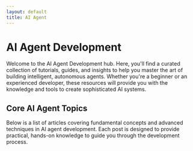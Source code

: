 ```yaml
---
layout: default
title: AI Agent
---
```


# AI Agent Development

Welcome to the AI Agent Development hub. Here, you'll find a curated collection of tutorials, guides, and insights to help you master the art of building intelligent, autonomous agents. Whether you're a beginner or an experienced developer, these resources will provide you with the knowledge and tools to create sophisticated AI systems.

## Core AI Agent Topics

Below is a list of articles covering fundamental concepts and advanced techniques in AI agent development. Each post is designed to provide practical, hands-on knowledge to guide you through the development process.